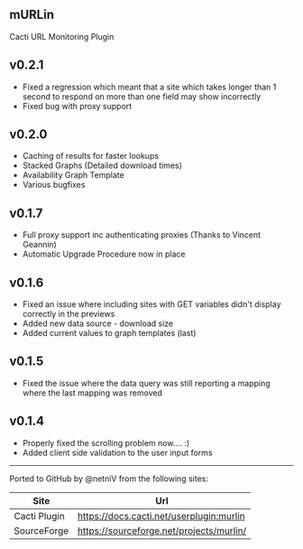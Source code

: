 mURLin
------
Cacti URL Monitoring Plugin

v0.2.1
------
- Fixed a regression which meant that a site which takes longer than 1 second to respond on more than one field may show incorrectly
- Fixed bug with proxy support

v0.2.0
------
- Caching of results for faster lookups
- Stacked Graphs (Detailed download times)
- Availability Graph Template
- Various bugfixes

v0.1.7
------
- Full proxy support inc authenticating proxies (Thanks to Vincent Geannin)
- Automatic Upgrade Procedure now in place

v0.1.6
------
- Fixed an issue where including sites with GET variables didn't display correctly in the previews
- Added new data source - download size
- Added current values to graph templates (last)

v0.1.5
------
- Fixed the issue where the data query was still reporting a mapping where the last mapping was removed

v0.1.4
------
- Properly fixed the scrolling problem now.... :)
- Added client side validation to the user input forms

---

Ported to GitHub by @netniV from the following sites:

Site | Url
--- | ---
Cacti Plugin | https://docs.cacti.net/userplugin:murlin
SourceForge | https://sourceforge.net/projects/murlin/


